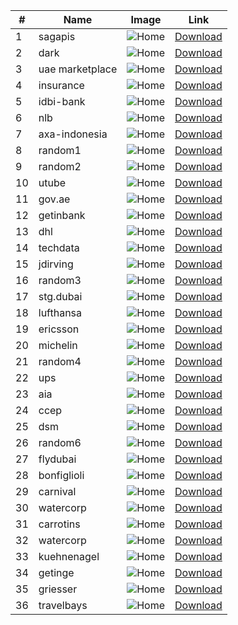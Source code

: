| # | Name | Image      | Link |
|---| ---- | ---------  | ---- |
| 1 | sagapis | ![Home](sagapis/home.png) | [Download](https://github.com/SoftwareAG/webmethods-developer-portal/raw/main/samples/themes/sagapis/theme.zip) |
| 2 | dark | ![Home](dark/home.png) | [Download](https://github.com/SoftwareAG/webmethods-developer-portal/raw/main/samples/themes/dark/theme.zip) |
| 3 | uae marketplace | ![Home](uae-marketplace/home.JPG) | [Download](https://github.com/SoftwareAG/webmethods-developer-portal/raw/main/samples/themes/uae-marketplace/theme.zip) |
| 4 | insurance | ![Home](insurance/home.jpg) | [Download](https://github.com/SoftwareAG/webmethods-developer-portal/raw/main/samples/themes/insurance/theme.zip) |
| 5 | idbi-bank | ![Home](idbi-bank/home.jpg) | [Download](https://github.com/SoftwareAG/webmethods-developer-portal/raw/main/samples/themes/idbi-bank/theme.zip) |
| 6 | nlb | ![Home](nlb/home.png) | [Download](https://github.com/SoftwareAG/webmethods-developer-portal/raw/main/samples/themes/nlb/theme.zip) |
| 7 | axa-indonesia | ![Home](axa-indonesia/home.jpg) | [Download](https://github.com/SoftwareAG/webmethods-developer-portal/raw/main/samples/themes/axa-indonesia/theme.zip) |
| 8 | random1 | ![Home](random1/home.jpg) | [Download](https://github.com/SoftwareAG/webmethods-developer-portal/raw/main/samples/themes/random1/theme.zip) |
| 9 | random2 | ![Home](random2/home.png) | [Download](https://github.com/SoftwareAG/webmethods-developer-portal/raw/main/samples/themes/random2/theme.zip) |
| 10 | utube | ![Home](utube/home.jpg) | [Download](https://github.com/SoftwareAG/webmethods-developer-portal/raw/main/samples/themes/utube/theme.zip) |
| 11 | gov.ae | ![Home](gov.ae/home.png) | [Download](https://github.com/SoftwareAG/webmethods-developer-portal/raw/main/samples/themes/gov.ae/theme.zip) |
| 12 | getinbank | ![Home](getinbank/home.jpg) | [Download](https://github.com/SoftwareAG/webmethods-developer-portal/raw/main/samples/themes/getinbank/theme.zip) |
| 13 | dhl | ![Home](dhl/home.jpg) | [Download](https://github.com/SoftwareAG/webmethods-developer-portal/raw/main/samples/themes/dhl/theme.zip) |
| 14 | techdata | ![Home](techdata/home.jpg) | [Download](https://github.com/SoftwareAG/webmethods-developer-portal/raw/main/samples/themes/techdata/theme.zip) |
| 15 | jdirving | ![Home](jdirving/home.jpg) | [Download](https://github.com/SoftwareAG/webmethods-developer-portal/raw/main/samples/themes/jdirving/theme.zip) |
| 16 | random3 | ![Home](random3/home.jpg) | [Download](https://github.com/SoftwareAG/webmethods-developer-portal/raw/main/samples/themes/random3/theme.zip) |
| 17 | stg.dubai | ![Home](stg.dubai/home.jpg) | [Download](https://github.com/SoftwareAG/webmethods-developer-portal/raw/main/samples/themes/stg.dubai/theme.zip) |
| 18 | lufthansa | ![Home](lufthansa/home.jpg) | [Download](https://github.com/SoftwareAG/webmethods-developer-portal/raw/main/samples/themes/lufthansa/theme.zip) |
| 19 | ericsson | ![Home](ericsson/home.jpg) | [Download](https://github.com/SoftwareAG/webmethods-developer-portal/raw/main/samples/themes/ericsson/theme.zip) |
| 20 | michelin | ![Home](michelin/home.jpg) | [Download](https://github.com/SoftwareAG/webmethods-developer-portal/raw/main/samples/themes/michelin/theme.zip) |
| 21 | random4 | ![Home](random4/home.jpg) | [Download](https://github.com/SoftwareAG/webmethods-developer-portal/raw/main/samples/themes/random4/theme.zip) |
| 22 | ups | ![Home](ups/home.jpg) | [Download](https://github.com/SoftwareAG/webmethods-developer-portal/raw/main/samples/themes/ups/theme.zip) |
| 23 | aia | ![Home](aia/home.jpg) | [Download](https://github.com/SoftwareAG/webmethods-developer-portal/raw/main/samples/themes/aia/theme.zip) |
| 24 | ccep | ![Home](ccep/home.jpg) | [Download](https://github.com/SoftwareAG/webmethods-developer-portal/raw/main/samples/themes/ccep/theme.zip) |
| 25 | dsm | ![Home](dsm/home.jpg) | [Download](https://github.com/SoftwareAG/webmethods-developer-portal/raw/main/samples/themes/dsm/theme.zip) |
| 26 | random6 | ![Home](random6/home.jpg) | [Download](https://github.com/SoftwareAG/webmethods-developer-portal/raw/main/samples/themes/random6/theme.zip) |
| 27 | flydubai | ![Home](flydubai/home.jpg) | [Download](https://github.com/SoftwareAG/webmethods-developer-portal/raw/main/samples/themes/flydubai/theme.zip) |
| 28 | bonfiglioli | ![Home](bonfiglioli/home.png) | [Download](https://github.com/SoftwareAG/webmethods-developer-portal/raw/main/samples/themes/bonfiglioli/theme.zip) |
| 29 | carnival | ![Home](carnival/home.png) | [Download](https://github.com/SoftwareAG/webmethods-developer-portal/raw/main/samples/themes/carnival/theme.zip) |
| 30 | watercorp | ![Home](watercorp/home.png) | [Download](https://github.com/SoftwareAG/webmethods-developer-portal/raw/main/samples/themes/watercorp/theme.zip) |
| 31 | carrotins | ![Home](carrotins/home.png) | [Download](https://github.com/SoftwareAG/webmethods-developer-portal/raw/main/samples/themes/carrotins/theme.zip) |
| 32 | watercorp | ![Home](reykjavik/home.jpg) | [Download](https://github.com/SoftwareAG/webmethods-developer-portal/raw/main/samples/themes/reykjavik/theme.zip) |
| 33 | kuehnenagel | ![Home](kuehnenagel/home.jpg) | [Download](https://github.com/SoftwareAG/webmethods-developer-portal/raw/main/samples/themes/kuehnenagel/theme.zip) |
| 34 | getinge | ![Home](getinge/home.jpg) | [Download](https://github.com/SoftwareAG/webmethods-developer-portal/raw/main/samples/themes/getinge/theme.zip) |
| 35 | griesser | ![Home](griesser/home.jpg) | [Download](https://github.com/SoftwareAG/webmethods-developer-portal/raw/main/samples/themes/griesser/theme.zip) |
| 36 | travelbays | ![Home](travelbays/home.png) | [Download](https://github.com/SoftwareAG/webmethods-developer-portal/raw/main/samples/themes/travelbays/theme.zip) |










